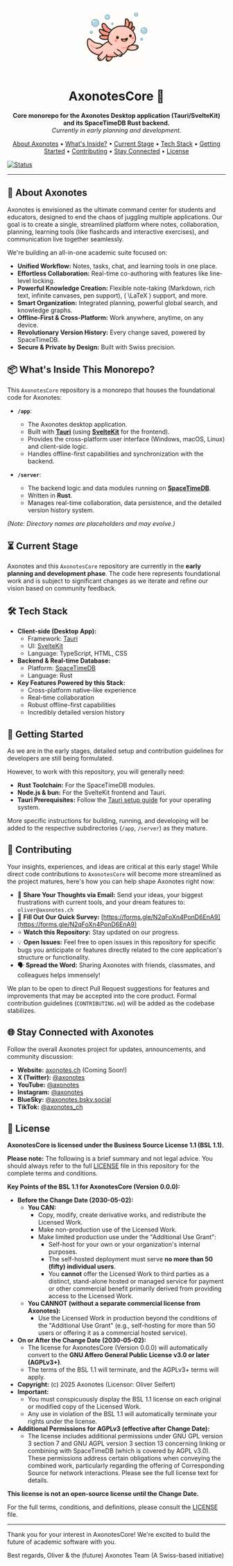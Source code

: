 <p align="center">
  <img src="https://raw.githubusercontent.com/axonotes/.github/refs/heads/main/logo_no_text.png" alt="Axonotes Logo" width="150"/>
</p>

<h1 align="center">AxonotesCore 🐙</h1>

<p align="center">
  <strong>Core monorepo for the Axonotes Desktop application (Tauri/SvelteKit) and its SpaceTimeDB Rust backend.</strong>
  <br />
  <em>Currently in early planning and development.</em>
</p>

<p align="center">
  <a href="#about-axonotes">About Axonotes</a> •
  <a href="#whats-inside-this-monorepo">What's Inside?</a> •
  <a href="#current-stage">Current Stage</a> •
  <a href="#tech-stack">Tech Stack</a> •
  <a href="#getting-started">Getting Started</a> •
  <a href="#contributing">Contributing</a> •
  <a href="#stay-connected">Stay Connected</a> •
  <a href="#license">License</a>
</p>

[![Status](https://img.shields.io/badge/status-early%20development-orange)](https://github.com/axonotes/AxonotesCore) <!-- Replace with actual repo link -->

---

## 🎯 About Axonotes

Axonotes is envisioned as the ultimate command center for students and educators, designed to end the chaos of juggling
multiple applications. Our goal is to create a single, streamlined platform where notes, collaboration, planning,
learning tools (like flashcards and interactive exercises), and communication live together seamlessly.

We're building an all-in-one academic suite focused on:

* **Unified Workflow:** Notes, tasks, chat, and learning tools in one place.
* **Effortless Collaboration:** Real-time co-authoring with features like line-level locking.
* **Powerful Knowledge Creation:** Flexible note-taking (Markdown, rich text, infinite canvases, pen support), \(
  \LaTeX \) support, and more.
* **Smart Organization:** Integrated planning, powerful global search, and knowledge graphs.
* **Offline-First & Cross-Platform:** Work anywhere, anytime, on any device.
* **Revolutionary Version History:** Every change saved, powered by SpaceTimeDB.
* **Secure & Private by Design:** Built with Swiss precision.

## 📦 What's Inside This Monorepo?

This `AxonotesCore` repository is a monorepo that houses the foundational code for Axonotes:

* **`/app`**:
  * The Axonotes desktop application.
  * Built with **[Tauri](https://tauri.app/)** (using **[SvelteKit](https://kit.svelte.dev/)** for the frontend).
  * Provides the cross-platform user interface (Windows, macOS, Linux) and client-side logic.
  * Handles offline-first capabilities and synchronization with the backend.

* **`/server`**:
  * The backend logic and data modules running on **[SpaceTimeDB](https://spacetimedb.com/)**.
  * Written in **Rust**.
  * Manages real-time collaboration, data persistence, and the detailed version history system.

*(Note: Directory names are placeholders and may evolve.)*

## ⏳ Current Stage

Axonotes and this `AxonotesCore` repository are currently in the **early planning and development phase**. The code here
represents foundational work and is subject to significant changes as we iterate and refine our vision based on
community feedback.

## 🛠️ Tech Stack

* **Client-side (Desktop App):**
  * Framework: [Tauri](https://tauri.app/)
  * UI: [SvelteKit](https://kit.svelte.dev/)
  * Language: TypeScript, HTML, CSS
* **Backend & Real-time Database:**
  * Platform: [SpaceTimeDB](https://spacetimedb.com/)
  * Language: Rust
* **Key Features Powered by this Stack:**
  * Cross-platform native-like experience
  * Real-time collaboration
  * Robust offline-first capabilities
  * Incredibly detailed version history

## 🚀 Getting Started

As we are in the early stages, detailed setup and contribution guidelines for developers are still being formulated.

However, to work with this repository, you will generally need:

* **Rust Toolchain:** For the SpaceTimeDB modules.
* **Node.js & bun:** For the SvelteKit frontend and Tauri.
* **Tauri Prerequisites:** Follow the [Tauri setup guide](https://tauri.app/v1/guides/getting-started/prerequisites) for
  your operating system.

More specific instructions for building, running, and developing will be added to the respective subdirectories (`/app`,
`/server`) as they mature.

## 🤝 Contributing

Your insights, experiences, and ideas are critical at this early stage! While direct code contributions to
`AxonotesCore` will become more streamlined as the project matures, here's how you can help shape Axonotes right now:

* 📧 **Share Your Thoughts via Email:** Send your ideas, your biggest frustrations with current tools, and your dream features to:
  `oliver@axonotes.ch`
* 📝 **Fill Out Our Quick Survey:** [https://forms.gle/N2qFoXn4PonD6EnA9](https://forms.gle/N2qFoXn4PonD6EnA9)
* ⭐ **Watch this Repository:** Stay updated on our progress.
* 💡 **Open Issues:** Feel free to open issues in this repository for specific bugs you anticipate or features directly
  related to the core application's structure or functionality.
* 🗣️ **Spread the Word:** Sharing Axonotes with friends, classmates, and colleagues helps immensely!

We plan to be open to direct Pull Request suggestions for features and improvements that may be accepted into the core
product. Formal contribution guidelines (`CONTRIBUTING.md`) will be added as the codebase stabilizes.

## 🌐 Stay Connected with Axonotes

Follow the overall Axonotes project for updates, announcements, and community discussion:

* **Website:** [axonotes.ch](https://axonotes.ch) (Coming Soon!)
* **X (Twitter):** [@axonotes](https://twitter.com/axonotes)
* **YouTube:** [@axonotes](https://youtube.com/@axonotes)
* **Instagram:** [@axonotes](https://instagram.com/axonotes)
* **BlueSky:** [@axonotes.bsky.social](https://bsky.app/profile/axonotes.bsky.social)
* **TikTok:** [@axonotes_ch](https://www.tiktok.com/@axonotes_ch)

## 📜 License

**AxonotesCore is licensed under the Business Source License 1.1 (BSL 1.1).**

**Please note:** The following is a brief summary and not legal advice. You should always refer to the
full [LICENSE](LICENSE) file in this repository for the complete terms and conditions.

**Key Points of the BSL 1.1 for AxonotesCore (Version 0.0.0):**

* **Before the Change Date (2030-05-02):**
  * **You CAN:**
    * Copy, modify, create derivative works, and redistribute the Licensed Work.
    * Make non-production use of the Licensed Work.
    * Make limited production use under the "Additional Use Grant":
      * Self-host for your own or your organization's internal purposes.
      * The self-hosted deployment must serve **no more than 50 (fifty) individual users**.
      * You **cannot** offer the Licensed Work to third parties as a distinct, stand-alone hosted or managed
        service for payment or other commercial benefit primarily derived from providing access to the Licensed
        Work.
  * **You CANNOT (without a separate commercial license from Axonotes):**
    * Use the Licensed Work in production beyond the conditions of the "Additional Use Grant" (e.g., self-hosting
      for more than 50 users or offering it as a commercial hosted service).
* **On or After the Change Date (2030-05-02):**
  * The license for AxonotesCore (Version 0.0.0) will automatically convert to the **GNU Affero General Public License
    v3.0 or later (AGPLv3+)**.
  * The terms of the BSL 1.1 will terminate, and the AGPLv3+ terms will apply.
* **Copyright:** (c) 2025 Axonotes (Licensor: Oliver Seifert)
* **Important:**
  * You must conspicuously display the BSL 1.1 license on each original or modified copy of the Licensed Work.
  * Any use in violation of the BSL 1.1 will automatically terminate your rights under the license.
* **Additional Permissions for AGPLv3 (effective after Change Date):**
  * The license includes additional permissions under GNU GPL version 3 section 7 and GNU AGPL version 3 section 13
    concerning linking or combining with SpaceTimeDB (which is covered by AGPL v3.0). These permissions address
    certain obligations when conveying the combined work, particularly regarding the offering of Corresponding Source
    for network interactions. Please see the full license text for details.

**This license is not an open-source license until the Change Date.**

For the full terms, conditions, and definitions, please consult the [LICENSE](LICENSE) file.

---

Thank you for your interest in AxonotesCore! We're excited to build the future of academic software with you.

Best regards,
Oliver & the (future) Axonotes Team
(A Swiss-based initiative)
